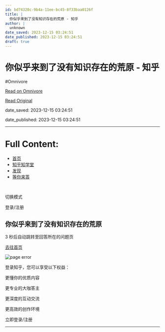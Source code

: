 ```yaml
---
id: bd74320c-9b4a-11ee-bc45-8f33baa0126f
title: |
  你似乎来到了没有知识存在的荒原 - 知乎
author: |
  unknown
date_saved: 2023-12-15 03:24:51
date_published: 2023-12-15 03:24:51
draft: true
---
```


# 你似乎来到了没有知识存在的荒原 - 知乎
#Omnivore

[Read on Omnivore](https://omnivore.app/me/-18c6d95c1dd)

[Read Original](https://www.zhihu.com/question/634961196/answer/3326824988)

date_saved: 2023-12-15 03:24:51

date_published: 2023-12-15 03:24:51

--- 

# Full Content: 

* [首页](https://www.zhihu.com/)
* [知乎知学堂](https://www.zhihu.com/education/learning)
* [发现](https://www.zhihu.com/explore)
* [等你来答](https://www.zhihu.com/question/waiting)

​

切换模式

登录/注册

## 你似乎来到了没有知识存在的荒原

3 秒后自动跳转至回答所在的问题页

[去往首页](https://www.zhihu.com/)

![page error](https://proxy-prod.omnivore-image-cache.app/0x0,sAHncv0nsLjQWDmdvl3RmTqdrwHnfVWKP0Cbk7UzNv0k/https://static.zhihu.com/heifetz/assets/liukanshan_desert.ecf3c388.svg)

登录知乎，您可以享受以下权益：

更懂你的优质内容

更专业的大咖答主

更深度的互动交流

更高效的创作环境

立即登录/注册

---

